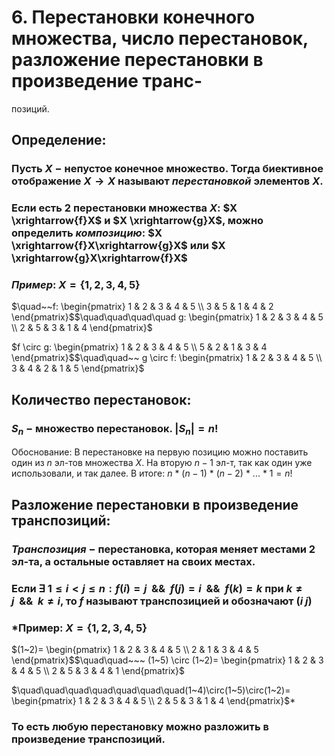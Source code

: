 # 6. Перестановки конечного множества, число перестановок, разложение перестановки в произведение транс-
позиций.

## Определение:

### Пусть $X~-$ непустое конечное множество. Тогда биективное отображение $X \to X$ называют *перестановкой* элементов $X$.

### Если есть 2 перестановки множества $X$: $X \xrightarrow{f}X$ и $X \xrightarrow{g}X$, можно определить *композицию*: $X \xrightarrow{f}X\xrightarrow{g}X$ или $X \xrightarrow{g}X\xrightarrow{f}X$

### *Пример*: $X = \{1, 2, 3, 4, 5\}$

$\quad~~f: \begin{pmatrix}
1 & 2 & 3 & 4 & 5 \\
3 & 5 & 1 & 4 & 2
\end{pmatrix}$$\quad\quad\quad\quad g: \begin{pmatrix}
1 & 2 & 3 & 4 & 5 \\
2 & 5 & 3 & 1 & 4
\end{pmatrix}$

$f \circ g: \begin{pmatrix}
1 & 2 & 3 & 4 & 5 \\
5 & 2 & 1 & 3 & 4
\end{pmatrix}$$\quad\quad~~ g \circ f: \begin{pmatrix}
1 & 2 & 3 & 4 & 5 \\
3 & 4 & 2 & 1 & 5
\end{pmatrix}$

## Количество перестановок:

### $S_n~-$ множество перестановок. $|S_n| = n!$
Обоснование:
В перестановке на первую позицию можно поставить один из $n$ эл-тов множества $X$. На вторую $n-1$ эл-т, так как один уже использовали, и так далее. В итоге: $n~*~(n-1)~*~(n-2)~*~...~*~1 =n!$

## Разложение перестановки в произведение транспозиций:

### *Транспозиция* $-$ перестановка, которая меняет местами 2 эл-та, а остальные оставляет на своих местах.

### Если $\exists ~1\leq i < j \leq n: f(i) =j~~\&\&~~f(j) = i~~\&\&~~f(k) = k$ при $k \neq j~~\&\&~~k \neq i$, то $f$ называют транспозицией и обозначают $(i~j)$

### *Пример: $X = \{1, 2, 3, 4, 5\}$

$(1~2)= \begin{pmatrix}
1 & 2 & 3 & 4 & 5 \\
2 & 1 & 3 & 4 & 5
\end{pmatrix}$$\quad\quad~~~ (1~5) \circ (1~2)= \begin{pmatrix}
1 & 2 & 3 & 4 & 5 \\
2 & 5 & 3 & 4 & 1
\end{pmatrix}$

$\quad\quad\quad\quad\quad\quad\quad(1~4)\circ(1~5)\circ(1~2)= \begin{pmatrix}
1 & 2 & 3 & 4 & 5 \\
2 & 5 & 3 & 1 & 4
\end{pmatrix}$*

### То есть любую перестановку можно разложить в произведение транспозиций.